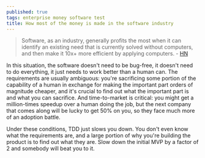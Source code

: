 ```yaml
---
published: true
tags: enterprise money software test
title: How most of the money is made in the software industry
---
```

> Software, as an industry, generally profits the most when it can identify an existing need that is currently solved without computers, and then make it 10x+ more efficient by applying computers. - [HN](https://news.ycombinator.com/item?id=14661285)

In this situation, the software doesn't need to be bug-free, it doesn't need to do everything, it just needs to work better than a human can. The requirements are usually ambiguous: you're sacrificing some portion of the capability of a human in exchange for making the important part orders of magnitude cheaper, and it's crucial to find out what the important part is and what you can sacrifice. And time-to-market is critical: you might get a million-times speedup over a human doing the job, but the next company that comes along will be lucky to get 50% on you, so they face much more of an adoption battle.

Under these conditions, TDD just slows you down. You don't even know what the requirements are, and a large portion of why you're building the product is to find out what they are. Slow down the initial MVP by a factor of 2 and somebody will beat you to it.
